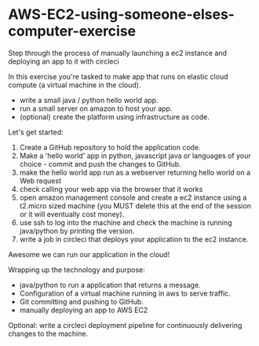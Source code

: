 # AWS-EC2-using-someone-elses-computer-exercise
Step through the process of manually launching a ec2 instance and deploying an app to it with circleci

In this exercise you're tasked to make app that runs on elastic cloud compute (a virtual machine in the cloud). 
- write a small java / python hello world app. 
- run a small server on amazon to host your app. 
- (optional) create the platform using infrastructure as code. 

Let's get started:
1) Create a GitHub repository to hold the application code. 
2) Make a 'hello world' app in python, javascript java or languages of your choice - commit and push the changes to GitHub. 
3) make the hello world app run as a webserver returning hello world on a Web request 
4) check calling your web app via the browser that it works
5) open amazon management console and create a ec2 instance using a t2.micro sized machine (you MUST delete this at the end of the session or it will eventually cost money). 
6) use ssh to log into the machine and check the machine is running java/python by printing the version. 
7) write a job in circleci that deploys your application to the ec2 instance. 

Awesome we can run our application in the cloud! 

Wrapping up the technology and purpose:
- java/python to run a application that returns a message. 
- Configuration of a virtual machine running in aws to serve traffic. 
- Git committing and pushing to GitHub. 
- manually deploying an app to AWS EC2

Optional: write a circleci deployment pipeline for continuously delivering changes to the machine.
